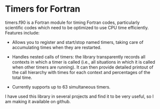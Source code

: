 Timers for Fortran
==================

timers.f90 is a Fortran module for timing Fortran codes, particularly scientific codes
which need to be optimized to use CPU time efficiently. Features include:

- Allows you to register and start/stop named timers, taking care of
  accumulating times when they are restarted.

- Handles nested calls of timers: the library transparently records all contexts
  in which a timer is called (i.e., all situations in which it is called when
  other timers are running). It can then provide detailed printout of the call
  hierarchy with times for each context and percentages of the total time.

- Currently supports up to 63 simultaneous timers.

I have used this library in several projects and find it to be very useful, so I
am making it available on github.


